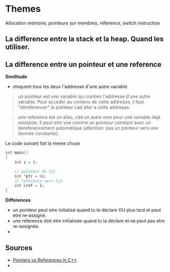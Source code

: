 # Themes
Allocation mémoire, pointeurs sur membres, réference, switch instruction

## La difference entre la stack et la heap. Quand les utiliser.

## La difference entre un pointeur et une reference

**Similitude**
- stoquent tous les deux l'addresse d'une autre variable

> un pointeur est une variable qui contien l'addresse d'une autre variable. Pour acceder au contenu de cette addresse, il faut "déréférencer" le pointeur càd aller a cette addresse. 

> une reference est un alias, càd un autre nom pour une variable déjà existante. Il peut etre vue comme un pointeur constant avec un dereferencement automatique (attention: pas un pointeur vers une donnée constante). 

Le code suivant fait la meme chose
```cpp
int main()
{
    int i = 9;

    // pointeur de {i}
    int *ptr = &i;
    // reference vers {i}
    int &ref = i;
}
```

**Differences**
- un pointeur peut etre initialisé quand tu le déclare OU plus tard et peut etre re-assigné. 
- une reference doit etre initialisée quand tu la déclare et ne peut pas etre re-assignée.
-

## Sources
- [Pointers vs References in C++](https://www.geeksforgeeks.org/pointers-vs-references-cpp/)
- 